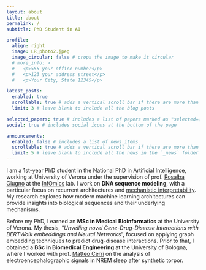 ```yaml
---
layout: about
title: about
permalink: /
subtitle: PhD Student in AI

profile:
  align: right
  image: LR_photo2.jpeg
  image_circular: false # crops the image to make it circular
  # more_info: >
  #   <p>555 your office number</p>
  #   <p>123 your address street</p>
  #   <p>Your City, State 12345</p>

latest_posts:
  enabled: true
  scrollable: true # adds a vertical scroll bar if there are more than 3 new posts items
  limit: 3 # leave blank to include all the blog posts

selected_papers: true # includes a list of papers marked as "selected={true}"
social: true # includes social icons at the bottom of the page

announcements:
  enabled: false # includes a list of news items
  scrollable: true # adds a vertical scroll bar if there are more than 3 news items
  limit: 5 # leave blank to include all the news in the `_news` folder
---
```


I am a 1st-year PhD student in the National PhD in Artificial Intelligence, working at University of Verona under the supervision of prof. [Rosalba Giugno](https://www.di.univr.it/?ent=persona&id=35790) at the [InfOmics](https://infomics.github.io/InfOmics/) lab. I work on **DNA sequence modeling**, with a particular focus on recurrent architectures and [mechanistic interpretability](https://en.wikipedia.org/wiki/Mechanistic_interpretability). My research explores how modern machine learning architectures can provide insights into biological sequences and their underlying mechanisms. 

Before my PhD, I earned an **MSc in Medical Bioinformatics** at the University of Verona. My thesis, “*Unveiling novel Gene-Drug-Disease Interactions with BERTWalk embeddings and Neural Networks*”, focused on applying graph embedding techniques to predict drug-disease interactions. Prior to that, I obtained a **BSc in Biomedical Engineering** at the University of Bologna, where I worked with prof. [Matteo Cerri](https://www.unibo.it/sitoweb/matteo.cerri) on the analysis of electroencephalographic signals in NREM sleep after synthetic torpor.

<!-- Write your biography here. Tell the world about yourself. Link to your favorite [subreddit](http://reddit.com). You can put a picture in, too. The code is already in, just name your picture `prof_pic.jpg` and put it in the `img/` folder.

Put your address / P.O. box / other info right below your picture. You can also disable any of these elements by editing `profile` property of the YAML header of your `_pages/about.md`. Edit `_bibliography/papers.bib` and Jekyll will render your [publications page](/al-folio/publications/) automatically.

Link to your social media connections, too. This theme is set up to use [Font Awesome icons](https://fontawesome.com/) and [Academicons](https://jpswalsh.github.io/academicons/), like the ones below. Add your Facebook, Twitter, LinkedIn, Google Scholar, or just disable all of them. -->
